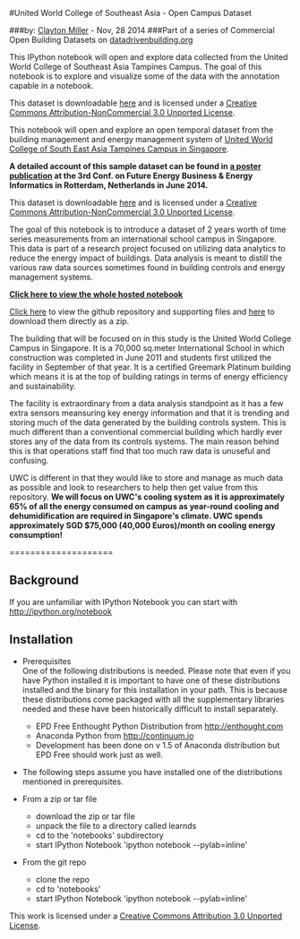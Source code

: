 #United World College of Southeast Asia - Open Campus Dataset

###by: [Clayton Miller](https://www.researchgate.net/profile/Clayton_Miller2) - Nov, 28 2014
###Part of a series of Commercial Open Building Datasets on [datadrivenbuilding.org](http://datadrivenbuilding.org/)

This IPython notebook will open and explore data collected from the United World College of Southeast Asia Tampines Campus. The goal of this notebook is to explore and visualize some of the data with the annotation capable in a notebook.

This dataset is downloadable [here](https://www.dropbox.com/s/30nkwi671ad6lpe/RawData.zip?dl=0) and is licensed under a [Creative Commons Attribution-NonCommercial 3.0 Unported License](http://creativecommons.org/licenses/by-nc/3.0/). 

This notebook will open and explore an open temporal dataset from the building management and energy management system of <a href="https://www.uwcsea.edu.sg/east-campus" target="_blank">United World College of South East Asia Tampines Campus in Singapore</a>. 

<b>A detailed account of this sample dataset can be found in <a href="https://www.researchgate.net/publication/263547828_A_seed_dataset_for_a_public_temporal_data_repository_for_energy_informatics_research_on_commercial_building_performance" target="_blank">a poster publication</a> at the 3rd Conf. on Future Energy Business & Energy Informatics in Rotterdam, Netherlands in June 2014.</b>

This dataset is downloadable <a href="https://www.dropbox.com/s/30nkwi671ad6lpe/RawData.zip?dl=0" target="_blank">here</a> and is licensed under a <a href="http://creativecommons.org/licenses/by-nc/3.0/" target="_blank">Creative Commons Attribution-NonCommercial 3.0 Unported License</a>. 

The goal of this notebook is to introduce a dataset of 2 years worth of time series measurements from an international school campus in Singapore. This data is part of a research project focused on utilizing data analytics to reduce the energy impact of buildings. Data analysis is meant to distill the various raw data sources sometimes found in building controls and energy management systems.

<b><a href="http://nbviewer.ipython.org/github/cmiller8/United-World-College-Open-Data/blob/master/UWC%20Sample%20Dataset%20Overview.ipynb" target="_blank">Click here to view the whole hosted notebook</b>

Click <a href="https://github.com/cmiller8/United-World-College-Open-Data" target="_blank">here</a> to view the github repository and supporting files and <a href="https://github.com/cmiller8/United-World-College-Open-Data/archive/master.zip" target="_blank">here</a> to download them directly as a zip.

</a>
The building that will be focused on in this study is the United World College Campus in Singapore. It is a 70,000 sq.meter International School in which construction was completed in June 2011 and students first utilized the facility in September of that year. It is a certified Greemark Platinum building which means it is at the top of building ratings in terms of energy efficiency and sustainability.

The facility is extraordinary from a data analysis standpoint as it has a few extra sensors meansuring key energy information and that it is trending and storing much of the data generated by the building controls system. This is much different than a conventional commercial building which hardly ever stores any of the data from its controls systems. The main reason behind this is that operations staff find that too much raw data is unuseful and confusing.

UWC is different in that they would like to store and manage as much data as possible and look to researchers to help then get value from this repository. <b>We will focus on UWC's cooling system as it is approximately 65% of all the energy consumed on campus as year-round cooling and dehumidification are required in Singapore's climate. UWC spends approximately SGD $75,000 (40,000 Euros)/month on cooling energy consumption!</b>

====================

Background  
----------

If you are unfamiliar with IPython Notebook you can start with http://ipython.org/notebook


Installation  
------------

* Prerequisites  
One of the following distributions is needed. Please note that even if you have Python installed it is important to have one of these distributions installed and the binary for this installation in your path. This is because these distributions come packaged with all the supplementary libraries needed and these have been historically difficult to install separately.

  * EPD Free Enthought Python Distribution from http://enthought.com
  * Anaconda Python from http://continuum.io
  * Development has been done on v 1.5 of Anaconda distribution but EPD Free should work just as well.

* The following steps assume you have installed one of the distributions mentioned in prerequisites.

* From a zip or tar file
    * download the zip or tar file 
    * unpack the file to a directory called learnds
    * cd to the 'notebooks' subdirectory
    * start IPython Notebook 'ipython notebook --pylab=inline'
 
* From the git repo
    * clone the repo
    * cd to 'notebooks'
    * start IPython Notebook 'ipython notebook --pylab=inline'

This work is licensed under a [Creative Commons Attribution 3.0 Unported License](http://creativecommons.org/licenses/by/3.0/).

